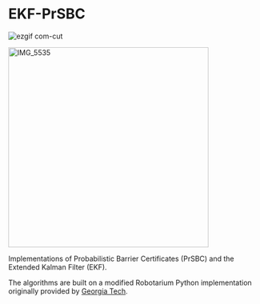 # EKF-PrSBC

![ezgif com-cut](https://github.com/user-attachments/assets/695d7b70-e371-4b34-86ed-395645849eb7)

<img src="https://github.com/user-attachments/assets/e04067cb-b9a2-45a9-8126-214581961af3" alt="IMG_5535" width="400"/>


Implementations of Probabilistic Barrier Certificates (PrSBC) and the Extended Kalman Filter (EKF).

The algorithms are built on a modified Robotarium Python implementation originally provided by [Georgia Tech](https://www.robotarium.gatech.edu/).
